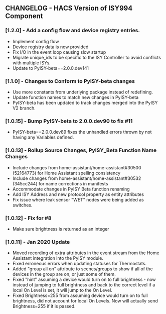 ## CHANGELOG - HACS Version of ISY994 Component

### [1.2.0] - Add a config flow and device registry entries.

- Implement config flow
- Device registry data is now provided
- Fix I/O in the event loop causing slow startup
- Migrate unique_ids to be specific to the ISY Controller to avoid conflicts with multiple ISYs.
- Update to PyISY-beta==2.0.0.dev141

### [1.1.0] - Changes to Conform to PyISY-beta changes

- Use more constants from underlying package instead of redefining.
- Update function names to match new changes in PyISY-beta
- PyISY-beta has been updated to track changes merged into the PyISY V2 branch.

### [1.0.15] - Bump PyISY-beta to 2.0.0.dev90 to fix #11

- PyISY-beta==2.0.0.dev89 fixes the unhandled errors thrown by not having any Variables defined.

### [1.0.13] - Rollup Source Changes, PyISY_Beta Function Name Changes

- Include changes from home-assistant/home-assistant#30500 (52164773) for Home Assistant spelling consistency
- Include changes from home-assistant/home-assistant#30532 (345cc244) for name corrections in manifests
- Accommodate changes in PyISY Beta function renaming
- Add ISY Address and new protocol property as entity attributes
- Fix issue where leak sensor "WET" nodes were being added as switches.

### [1.0.12] - Fix for #8

- Make sure brightness is returned as an integer

### [1.0.11] - Jan 2020 Update

- Moved recording of extra attributes in the event stream from the Home Assistant integration into the PyISY module.
- Fixed erroneous errors when updating statuses for Thermostats.
- Added "group all on" attribute to scenes/groups to show if all of the devices in the group are on, or just some of them.
- Fixed "hint" assuming a device would turn on to full brightness - now instead of jumping to full brightness and back to the correct level if a local On Level is set, it will jump to the On Level.
- Fixed Brightness=255 from assuming device would turn on to full brightness, did not account for local On Levels. Now will actually send Brightness=255 if it is passed.

